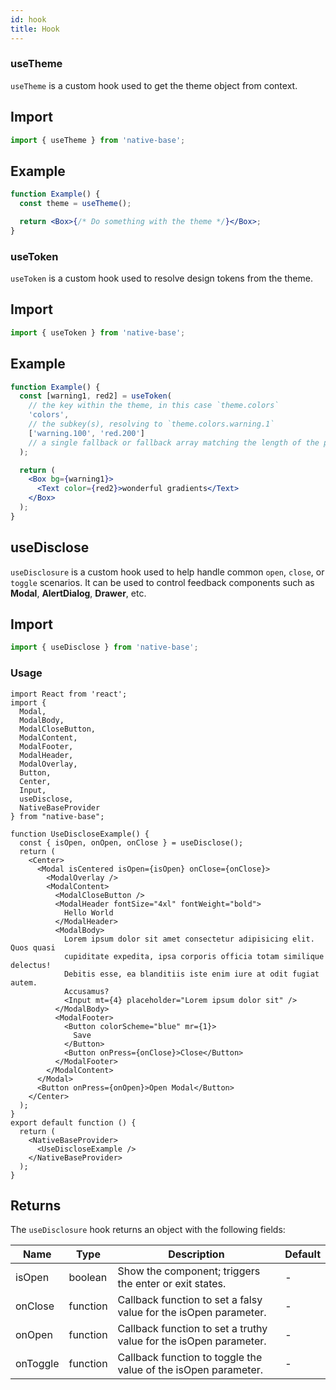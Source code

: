 ```yaml
---
id: hook
title: Hook
---
```


### useTheme

`useTheme` is a custom hook used to get the theme object from context.

## Import

```jsx
import { useTheme } from 'native-base';
```

## Example

```jsx
function Example() {
  const theme = useTheme();

  return <Box>{/* Do something with the theme */}</Box>;
}
```

### useToken

`useToken` is a custom hook used to resolve design tokens from the theme.

## Import

```jsx
import { useToken } from 'native-base';
```

## Example

```jsx
function Example() {
  const [warning1, red2] = useToken(
    // the key within the theme, in this case `theme.colors`
    'colors',
    // the subkey(s), resolving to `theme.colors.warning.1`
    ['warning.100', 'red.200']
    // a single fallback or fallback array matching the length of the previous arg
  );

  return (
    <Box bg={warning1}>
      <Text color={red2}>wonderful gradients</Text>
    </Box>
  );
}
```

## useDisclose

`useDisclosure` is a custom hook used to help handle common `open`, `close`, or `toggle` scenarios. It can be used to control feedback components such as **Modal**, **AlertDialog**, **Drawer**, etc.

## Import

```jsx
import { useDisclose } from 'native-base';
```

### Usage

```SnackPlayer name=Hook%20Usage
import React from 'react';
import {
  Modal,
  ModalBody,
  ModalCloseButton,
  ModalContent,
  ModalFooter,
  ModalHeader,
  ModalOverlay,
  Button,
  Center,
  Input,
  useDisclose,
  NativeBaseProvider
} from "native-base";

function UseDiscloseExample() {
  const { isOpen, onOpen, onClose } = useDisclose();
  return (
    <Center>
      <Modal isCentered isOpen={isOpen} onClose={onClose}>
        <ModalOverlay />
        <ModalContent>
          <ModalCloseButton />
          <ModalHeader fontSize="4xl" fontWeight="bold">
            Hello World
          </ModalHeader>
          <ModalBody>
            Lorem ipsum dolor sit amet consectetur adipisicing elit. Quos quasi
            cupiditate expedita, ipsa corporis officia totam similique delectus!
            Debitis esse, ea blanditiis iste enim iure at odit fugiat autem.
            Accusamus?
            <Input mt={4} placeholder="Lorem ipsum dolor sit" />
          </ModalBody>
          <ModalFooter>
            <Button colorScheme="blue" mr={1}>
              Save
            </Button>
            <Button onPress={onClose}>Close</Button>
          </ModalFooter>
        </ModalContent>
      </Modal>
      <Button onPress={onOpen}>Open Modal</Button>
    </Center>
  );
}
export default function () {
  return (
    <NativeBaseProvider>
      <UseDiscloseExample />
    </NativeBaseProvider>
  );
}
```

## Returns

The `useDisclosure` hook returns an object with the following fields:

| Name     | Type     | Description                                                       | Default |
| -------- | -------- | ----------------------------------------------------------------- | ------- |
| isOpen   | boolean  | Show the component; triggers the enter or exit states.            | -       |
| onClose  | function | Callback function to set a falsy value for the isOpen parameter.  | -       |
| onOpen   | function | Callback function to set a truthy value for the isOpen parameter. | -       |
| onToggle | function | Callback function to toggle the value of the isOpen parameter.    | -       |
